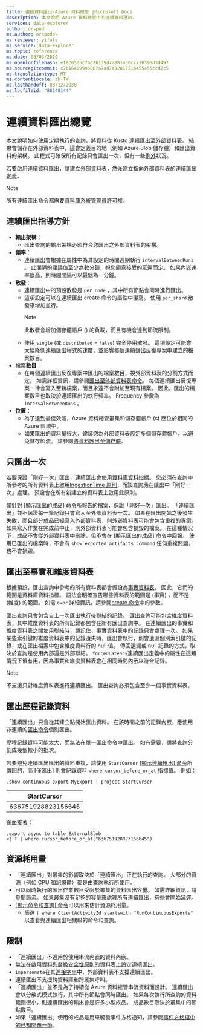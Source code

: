 ```yaml
---
title: 連續資料匯出-Azure 資料總管 |Microsoft Docs
description: 本文說明 Azure 資料總管中的連續資料匯出。
services: data-explorer
author: orspod
ms.author: orspodek
ms.reviewer: yifats
ms.service: data-explorer
ms.topic: reference
ms.date: 08/03/2020
ms.openlocfilehash: ef8c0505c7bc26139d7a881ac0cc716395d3d497
ms.sourcegitcommit: c7b16409995087a7ad7a92817516455455ccd2c5
ms.translationtype: MT
ms.contentlocale: zh-TW
ms.lasthandoff: 08/12/2020
ms.locfileid: "88148144"
---
```

# <a name="continuous-data-export-overview"></a>連續資料匯出總覽

本文說明如何使用定期執行的查詢，將資料從 Kusto 連續匯出至[外部資料表](../externaltables.md)。 結果會儲存在外部資料表中，這會定義目的地（例如 Azure Blob 儲存體）和匯出資料的架構。 此程式可確保所有記錄只會匯出一次，但有一些[例外](#exactly-once-export)狀況。 

若要啟用連續資料匯出，請[建立外部資料表](../external-tables-azurestorage-azuredatalake.md#create-or-alter-external-table)，然後建立指向外部資料表[的連續匯出定義](create-alter-continuous.md)。 

> [!NOTE]
> 所有連續匯出命令都需要[資料庫系統管理員許可權](../access-control/role-based-authorization.md)。

## <a name="continuous-export-guidelines"></a>連續匯出指導方針

* **輸出架構**：
  * 匯出查詢的輸出架構必須符合您匯出之外部資料表的架構。 
* **頻率**：
  * 連續匯出會根據在屬性中為其設定的時間週期執行 `intervalBetweenRuns` 。 此間隔的建議值至少為數分鐘，視您願意接受的延遲而定。 如果內嵌速率很高，則時間間隔可以最低為一分鐘。
* **散發**：
  * 連續匯出中的預設散發是 `per_node` ，其中所有節點會同時進行匯出。 
  * 這項設定可以在連續匯出 create 命令的屬性中覆寫。 使用 `per_shard` 散發來增加並行。
    > [!NOTE]
    > 此散發會增加儲存體帳戶 () 的負載，而且有機會達到節流限制。 
  * 使用 `single` (或 `distributed` = `false`) 完全停用散發。 這項設定可能會大幅降低連續匯出程式的速度，並影響每個連續匯出反復專案中建立的檔案數目。 
* 檔案**數目**：
  * 在每個連續匯出反復專案中匯出的檔案數目，視外部資料表的分割方式而定。 如需詳細資訊，請參閱[匯出至外部資料表命令](export-data-to-an-external-table.md#number-of-files)。 每個連續匯出反復專案一律會寫入至新檔案，而且永遠不會附加至現有檔案。 因此，匯出的檔案數目也取決於連續匯出的執行頻率。 Frequency 參數為 `intervalBetweenRuns` 。
* **位置**：
  * 為了達到最佳效能，Azure 資料總管叢集和儲存體帳戶 (s) 應位於相同的 Azure 區域中。
  * 如果匯出的資料量很大，建議您為外部資料表設定多個儲存體帳戶，以避免儲存節流。 請參閱[將資料匯出至儲存體](export-data-to-storage.md#known-issues)。

## <a name="exactly-once-export"></a>只匯出一次

若要保證「剛好一次」匯出，連續匯出會使用[資料庫資料指標](../databasecursor.md)。 您必須在查詢中所參考的所有資料表上啟用[IngestionTime 原則](../ingestiontime-policy.md)，而該查詢應在匯出中「剛好一次」處理。 預設會在所有新建立的資料表上啟用此原則。

僅針對 [[顯示匯出](show-continuous-artifacts.md)的成品] 命令所報告的檔案，保證「剛好一次」匯出。 「連續匯出」並不保證每一筆記錄只會寫入至外部資料表一次。 如果在匯出開始之後發生失敗，而且部分成品已經寫入外部資料表，則外部資料表可能會包含重複的專案。 如果寫入作業在完成前中止，則外部資料表可能會包含損毀的檔案。 在這種情況下，成品不會從外部資料表中刪除，但不會在 [[顯示匯出](show-continuous-artifacts.md)的成品] 命令中回報。 使用已匯出的檔案時，不會有 `show exported artifacts command` 任何重複問題，也不會損毀。

## <a name="export-to-fact-and-dimension-tables"></a>匯出至事實和維度資料表

根據預設，匯出查詢中參考的所有資料表都會假設為[事實資料表](../../concepts/fact-and-dimension-tables.md)。 因此，它們的範圍是資料庫資料指標。 語法會明確宣告哪些資料表的範圍是 (事實) ，而不是 (維度) 的範圍。 如需 `over` 詳細資訊，請參閱[create 命令](create-alter-continuous.md)中的參數。

匯出查詢只會包含自上一次匯出執行後聯結的記錄。 匯出查詢可能包含[維度](../../concepts/fact-and-dimension-tables.md)資料表，其中維度資料表的所有記錄都包含在所有匯出查詢中。 在連續匯出的事實和維度資料表之間使用聯結時，請記住，事實資料表中的記錄只會處理一次。 如果某些索引鍵的維度資料表中的記錄遺失時，匯出會執行，則會遺漏個別索引鍵的記錄，或在匯出檔案中包含維度資料行的 null 值。 傳回遺漏或 null 記錄的方式，取決於查詢是使用內部還是外部聯結。 `forcedLatency`連續匯出定義中的屬性在這類情況下很有用，因為事實和維度資料表會在相同時間內嵌以符合記錄。

> [!NOTE]
> 不支援只對維度資料表進行連續匯出。 匯出查詢必須包含至少一個事實資料表。

## <a name="exporting-historical-data"></a>匯出歷程記錄資料

「連續匯出」只會從其建立點開始匯出資料。 在該時間之前的記錄內嵌，應使用非連續的[匯出命令](export-data-to-an-external-table.md)個別匯出。 

歷程記錄資料可能太大，而無法在單一匯出命令中匯出。 如有需要，請將查詢分割成幾個較小的批次。 

若要避免連續匯出匯出的資料重複，請使用 `StartCursor` [[顯示連續匯出] 命令](show-continuous-export.md)所傳回的，而 [僅匯出] 則會記錄資料 `where cursor_before_or_at` 指標值。 例如：

```kusto
.show continuous-export MyExport | project StartCursor
```

| StartCursor        |
|--------------------|
| 636751928823156645 |

後面接著： 

```kusto
.export async to table ExternalBlob
<| T | where cursor_before_or_at("636751928823156645")
```

## <a name="resource-consumption"></a>資源耗用量

* 「連續匯出」對叢集的影響取決於「連續匯出」正在執行的查詢。 大部分的資源（例如 CPU 和記憶體）都是由查詢執行所使用。 
* 可以同時執行的匯出作業數目受限於叢集的資料匯出容量。 如需詳細資訊，請參閱[節流](../../management/capacitypolicy.md#throttling)。 如果叢集沒有足夠的容量來處理所有連續匯出，有些會開始延遲。
* [[顯示命令和查詢] 命令](../commands-and-queries.md)可以用來估計資源耗用量。 
  * 篩選 `| where ClientActivityId startswith "RunContinuousExports"` 以查看與連續匯出相關聯的命令和查詢。

## <a name="limitations"></a>限制

* 「連續匯出」不適用於使用串流內嵌的資料內嵌。 
* 無法在啟用[資料列層級安全性原則](../../management/rowlevelsecuritypolicy.md)的資料表上設定連續匯出。
* `impersonate`在其[連接字串](../../api/connection-strings/storage.md)中，外部資料表不支援連續匯出。
* 連續匯出不支援跨資料庫和跨叢集呼叫。
* 「連續匯出」並不是為了持續從 Azure 資料總管串流資料而設計。 連續匯出會以分散式模式執行，其中所有節點會同時匯出。 如果每次執行所查詢的資料範圍很小，則連續匯出的輸出會是許多小型成品。 成品數目取決於叢集中的節點數目。
* 如果「連續匯出」使用的成品是用來觸發事件方格通知，請參閱[事件方格檔中的已知問題一節](../data-ingestion/eventgrid.md#known-issues)。

